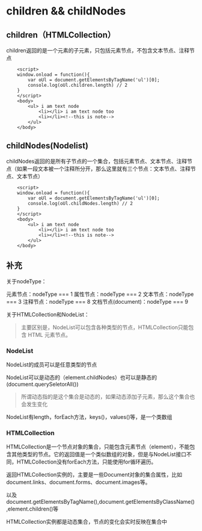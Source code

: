 # children && childNodes

## children（HTMLCollection）

children返回的是一个元素的子元素，只包括元素节点，不包含文本节点、注释节点

```
    <script>
    window.onload = function(){
        var oUl = document.getElementsByTagName('ul')[0];
        console.log(oUl.children.length) // 2
    }
    </script>
    <body>
        <ul> i am text node
            <li></li> i am text node too
            <li></li><!--this is note-->
        </ul>
    </body>

```

## childNodes(Nodelist)

childNodes返回的是所有子节点的一个集合，包括元素节点、文本节点、注释节点（如果一段文本被一个注释所分开，那么这里就有三个节点：文本节点、注释节点、文本节点）

```
    <script>
    window.onload = function(){
        var oUl = document.getElementsByTagName('ul')[0];
        console.log(oUl.childNodes.length) // 2
    }
    </script>
    <body>
        <ul> i am text node
            <li></li> i am text node too
            <li></li><!--this is note-->
        </ul>
    </body>

```

## 补充

关于nodeType：

元素节点：nodeType === 1
属性节点：nodeType === 2
文本节点：nodeType === 3
注释节点：nodeType === 8
文档节点(document)：nodeType === 9

关于HTMLCollection和NodeList：

> 主要区别是，NodeList可以包含各种类型的节点，HTMLCollection只能包含 HTML 元素节点。

### NodeList

NodeList的成员可以是任意类型的节点

NodeList可以是动态的（element.childNodes）也可以是静态的(document.querySeletorAll())

> 所谓动态指的是这个集合是动态的，如果动态添加子元素，那么这个集合也会发生变化

NodeList有length，forEach方法，keys()，values()等，是一个类数组

### HTMLCollection

HTMLCollection是一个节点对象的集合，只能包含元素节点（element），不能包含其他类型的节点。它的返回值是一个类似数组的对象，但是与NodeList接口不同，HTMLCollection没有forEach方法，只能使用for循环遍历。

返回HTMLCollection实例的，主要是一些Document对象的集合属性，比如document.links、document.forms、document.images等。

以及document.getElementsByTagName(),document.getElementsByClassName(),element.children()等

HTMLCollection实例都是动态集合，节点的变化会实时反映在集合中
